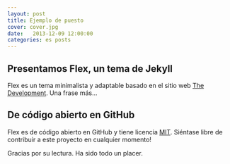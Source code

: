 ```yaml
---
layout: post
title: Ejemplo de puesto
cover: cover.jpg
date:   2013-12-09 12:00:00
categories: es posts
---
```


## Presentamos Flex, un tema de Jekyll

Flex es un tema minimalista y adaptable basado en el sitio web [The Development](https://jekyllthemes.io/theme/flex). Una frase más...

## De código abierto en GitHub

Flex es de código abierto en GitHub y tiene licencia [MIT](https://opensource.org/licenses/MIT). Siéntase libre de contribuir a este proyecto en cualquier momento!

Gracias por su lectura. Ha sido todo un placer.
